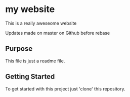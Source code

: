 # my website

This is a really aweseome website

Updates made on master on Github before rebase

## Purpose

This file is just a readme file.

## Getting Started

To get started with this project just 'clone' this repository.
